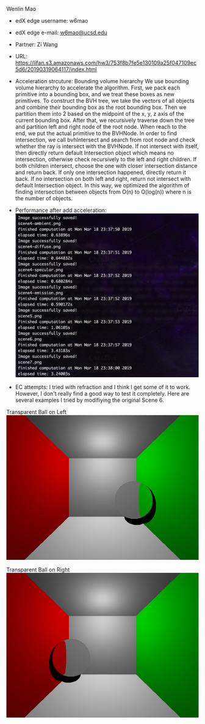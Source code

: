Wenlin Mao

* edX edge username: w6mao
* edX edge e-mail: w6mao@ucsd.edu

* Partner: Zi Wang

* URL:
https://lifan.s3.amazonaws.com/hw3/753f8b7fe5e130109a25f047109ec5d6/20190319064117/index.html

* Acceleration strcuture: Bounding volume hierarchy
We use bounding volume hierarchy to accelerate the algorithm. First, we pack each primitive into a bounding box, and we treat these boxes as new primitives. To construct the BVH tree, we take the vectors of all objects and combine their bounding box as the root bounding box. Then we partition them into 2 based on the midpoint of the x, y, z axis of the current bounding box. After that, we recursively traverse down the tree and partition left and right node of the root node. When reach to the end, we put the actual primitive to the BVHNode. In order to find intersection, we call bvhIntersect and search from root node and check whether the ray is intersect with the BVHNode. If not intersect with itself, then directly return default Intersection object which means no intersection, otherwise check recursively to the left and right children. If both children intersect, choose the one with closer intersection distance and return back. If only one intersection happened, directly return it back. If no intersection on both left and right, return not intersect with default Intersection object. In this way, we optimized the algorithm of finding intersection between objects from O(n) to O(log(n)) where n is the number of objects.

* Performance after add acceleration:
![alt text](https://github.com/WenlinMao/Raytracer/blob/master/doc/performance.png?raw=true)

* EC attempts:
I tried with refraction and I think I get some of it to work. However, I don't really find a good way to test it completely. Here are several examples I tried by modifiying the original Scene 6. 

Transparent Ball on Left 
![alt text](https://github.com/WenlinMao/Raytracer/blob/master/result/scene6_left_test.png?raw=true)

Transparent Ball on Right
![alt text](https://github.com/WenlinMao/Raytracer/blob/master/result/scene6_right_test.png?raw=true)
